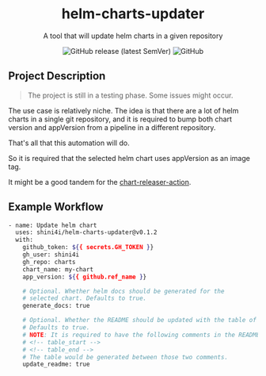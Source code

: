 <div align="center">

# helm-charts-updater

A tool that will update helm charts in a given repository

![GitHub release (latest SemVer)](https://img.shields.io/github/v/release/shini4i/helm-charts-updater?style=plastic)
![GitHub](https://img.shields.io/github/license/shini4i/helm-charts-updater?style=plastic)

</div>

## Project Description

> The project is still in a testing phase. Some issues might occur.

The use case is relatively niche. The idea is that there are a lot of helm charts in a single git
repository, and it is required to bump both chart version and appVersion from a pipeline in a different repository.

That's all that this automation will do.

So it is required that the selected helm chart uses appVersion as an image tag.

It might be a good tandem for the [chart-releaser-action](https://github.com/helm/chart-releaser-action).

## Example Workflow

```bash
- name: Update helm chart
  uses: shini4i/helm-charts-updater@v0.1.2
  with:
    github_token: ${{ secrets.GH_TOKEN }}
    gh_user: shini4i
    gh_repo: charts
    chart_name: my-chart
    app_version: ${{ github.ref_name }}

    # Optional. Whether helm docs should be generated for the
    # selected chart. Defaults to true.
    generate_docs: true

    # Optional. Whether the README should be updated with the table of existing charts.
    # Defaults to true.
    # NOTE: It is required to have the following comments in the README.md file:
    # <!-- table_start -->
    # <!-- table_end -->
    # The table would be generated between those two comments.
    update_readme: true
